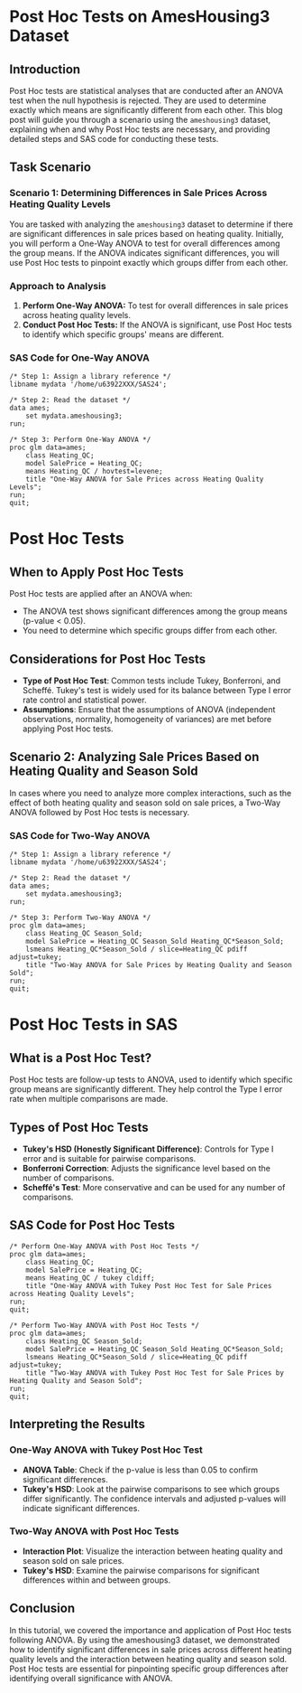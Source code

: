 # Post Hoc Tests on AmesHousing3 Dataset

## Introduction

Post Hoc tests are statistical analyses that are conducted after an ANOVA test when the null hypothesis is rejected. They are used to determine exactly which means are significantly different from each other. This blog post will guide you through a scenario using the `ameshousing3` dataset, explaining when and why Post Hoc tests are necessary, and providing detailed steps and SAS code for conducting these tests.

## Task Scenario

### Scenario 1: Determining Differences in Sale Prices Across Heating Quality Levels

You are tasked with analyzing the `ameshousing3` dataset to determine if there are significant differences in sale prices based on heating quality. Initially, you will perform a One-Way ANOVA to test for overall differences among the group means. If the ANOVA indicates significant differences, you will use Post Hoc tests to pinpoint exactly which groups differ from each other.

### Approach to Analysis

1. **Perform One-Way ANOVA:** To test for overall differences in sale prices across heating quality levels.
2. **Conduct Post Hoc Tests:** If the ANOVA is significant, use Post Hoc tests to identify which specific groups' means are different.

### SAS Code for One-Way ANOVA

```sas
/* Step 1: Assign a library reference */
libname mydata '/home/u63922XXX/SAS24';

/* Step 2: Read the dataset */
data ames;
    set mydata.ameshousing3;
run;

/* Step 3: Perform One-Way ANOVA */
proc glm data=ames;
    class Heating_QC;
    model SalePrice = Heating_QC;
    means Heating_QC / hovtest=levene;
    title "One-Way ANOVA for Sale Prices across Heating Quality Levels";
run;
quit;
```

# Post Hoc Tests

## When to Apply Post Hoc Tests

Post Hoc tests are applied after an ANOVA when:

- The ANOVA test shows significant differences among the group means (p-value < 0.05).
- You need to determine which specific groups differ from each other.

## Considerations for Post Hoc Tests

- **Type of Post Hoc Test**: Common tests include Tukey, Bonferroni, and Scheffé. Tukey's test is widely used for its balance between Type I error rate control and statistical power.
- **Assumptions**: Ensure that the assumptions of ANOVA (independent observations, normality, homogeneity of variances) are met before applying Post Hoc tests.

## Scenario 2: Analyzing Sale Prices Based on Heating Quality and Season Sold

In cases where you need to analyze more complex interactions, such as the effect of both heating quality and season sold on sale prices, a Two-Way ANOVA followed by Post Hoc tests is necessary.

### SAS Code for Two-Way ANOVA

```sas
/* Step 1: Assign a library reference */
libname mydata '/home/u63922XXX/SAS24';

/* Step 2: Read the dataset */
data ames;
    set mydata.ameshousing3;
run;

/* Step 3: Perform Two-Way ANOVA */
proc glm data=ames;
    class Heating_QC Season_Sold;
    model SalePrice = Heating_QC Season_Sold Heating_QC*Season_Sold;
    lsmeans Heating_QC*Season_Sold / slice=Heating_QC pdiff adjust=tukey;
    title "Two-Way ANOVA for Sale Prices by Heating Quality and Season Sold";
run;
quit;
```

# Post Hoc Tests in SAS

## What is a Post Hoc Test?

Post Hoc tests are follow-up tests to ANOVA, used to identify which specific group means are significantly different. They help control the Type I error rate when multiple comparisons are made.

## Types of Post Hoc Tests

- **Tukey's HSD (Honestly Significant Difference)**: Controls for Type I error and is suitable for pairwise comparisons.
- **Bonferroni Correction**: Adjusts the significance level based on the number of comparisons.
- **Scheffé's Test**: More conservative and can be used for any number of comparisons.

## SAS Code for Post Hoc Tests

```sas
/* Perform One-Way ANOVA with Post Hoc Tests */
proc glm data=ames;
    class Heating_QC;
    model SalePrice = Heating_QC;
    means Heating_QC / tukey cldiff;
    title "One-Way ANOVA with Tukey Post Hoc Test for Sale Prices across Heating Quality Levels";
run;
quit;

/* Perform Two-Way ANOVA with Post Hoc Tests */
proc glm data=ames;
    class Heating_QC Season_Sold;
    model SalePrice = Heating_QC Season_Sold Heating_QC*Season_Sold;
    lsmeans Heating_QC*Season_Sold / slice=Heating_QC pdiff adjust=tukey;
    title "Two-Way ANOVA with Tukey Post Hoc Test for Sale Prices by Heating Quality and Season Sold";
run;
quit;
```

## Interpreting the Results

### One-Way ANOVA with Tukey Post Hoc Test

- **ANOVA Table**: Check if the p-value is less than 0.05 to confirm significant differences.
- **Tukey's HSD**: Look at the pairwise comparisons to see which groups differ significantly. The confidence intervals and adjusted p-values will indicate significant differences.

### Two-Way ANOVA with Post Hoc Tests

- **Interaction Plot**: Visualize the interaction between heating quality and season sold on sale prices.
- **Tukey's HSD**: Examine the pairwise comparisons for significant differences within and between groups.

## Conclusion

In this tutorial, we covered the importance and application of Post Hoc tests following ANOVA. By using the ameshousing3 dataset, we demonstrated how to identify significant differences in sale prices across different heating quality levels and the interaction between heating quality and season sold. Post Hoc tests are essential for pinpointing specific group differences after identifying overall significance with ANOVA.


